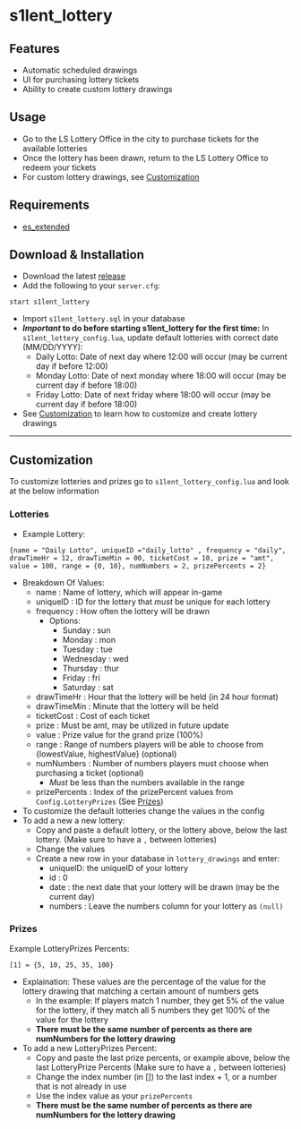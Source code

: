 # s1lent_lottery

## Features
* Automatic scheduled drawings 
* UI for purchasing lottery tickets
* Ability to create custom lottery drawings

## Usage
* Go to the LS Lottery Office in the city to purchase tickets for the available lotteries
* Once the lottery has been drawn, return to the LS Lottery Office to redeem your tickets
* For custom lottery drawings, see [Customization](#customization)

## Requirements
* [es_extended](https://github.com/ESX-Org/es_extended)

## Download & Installation
* Download the latest [release](https://github.com/jwritz/s1lent_lottery/releases)
* Add the following to your `server.cfg`:
```
start s1lent_lottery
```
* Import `s1lent_lottery.sql` in your database
* **_Important_ to do before starting s1lent_lottery for the first time:** In `s1lent_lottery_config.lua`, update default lotteries with correct date (MM/DD/YYYY): 
  * Daily Lotto: Date of next day where 12:00 will occur (may be current day if before 12:00)
  * Monday Lotto: Date of next monday where 18:00 will occur (may be current day if before 18:00)
  * Friday Lotto: Date of next friday where 18:00 will occur (may be current day if before 18:00)
* See [Customization](#customization) to learn how to customize and create lottery drawings
---
## Customization
To customize lotteries and prizes go to `s1lent_lottery_config.lua` and look at the below information
### Lotteries
* Example Lottery: 
```
{name = "Daily Lotto", uniqueID ="daily_lotto" , frequency = "daily", drawTimeHr = 12, drawTimeMin = 00, ticketCost = 10, prize = "amt", value = 100, range = {0, 10}, numNumbers = 2, prizePercents = 2}
```
* Breakdown Of Values:
  * name : Name of lottery, which will appear in-game
  * uniqueID : ID for the lottery that *must* be unique for each lottery
  * frequency : How often the lottery will be drawn 
    * Options:
      * Sunday : sun
      * Monday : mon
      * Tuesday : tue
      * Wednesday : wed
      * Thursday : thur
      * Friday : fri
      * Saturday : sat
  * drawTimeHr : Hour that the lottery will be held (in 24 hour format)
  * drawTimeMin : Minute that the lottery will be held 
  * ticketCost : Cost of each ticket
  * prize : Must be amt, may be utilized in future update
  * value : Prize value for the grand prize (100%)
  * range : Range of numbers players will be able to choose from {lowestValue, highestValue} (optional)
  * numNumbers : Number of numbers players must choose when purchasing a ticket (optional)
    * *Must* be less than the numbers available in the range
  * prizePercents : Index of the prizePercent values from `Config.LotteryPrizes` (See [Prizes](#prizes))
* To customize the default lotteries change the values in the config
* To add a new a new lottery:
  * Copy and paste a default lottery, or the lottery above, below the last lottery. (Make sure to have a `,` between lotteries)
  * Change the values
  * Create a new row in your database in `lottery_drawings` and enter:
    * uniqueID: the uniqueID of your lottery
    * id : 0
    * date : the next date that your lottery will be drawn (may be the current day)
    * numbers : Leave the numbers column for your lottery as `(null)`

### Prizes
Example LotteryPrizes Percents:
```
[1] = {5, 10, 25, 35, 100}
```
* Explaination: These values are the percentage of the value for the lottery drawing that matching a certain amount of numbers gets
  * In the example: If players match 1 number, they get 5% of the value for the lottery, if they match all 5 numbers they get 100% of the value for the lottery
  * **There must be the same number of percents as there are numNumbers for the lottery drawing**
* To add a new LotteryPrizes Percent:
  * Copy and paste the last prize percents, or example above, below the last LotteryPrize Percents (Make sure to have a `,` between lotteries)
  * Change the index number (in []) to the last index + 1, or a number that is not already in use
  * Use the index value as your `prizePercents`
  * **There must be the same number of percents as there are numNumbers for the lottery drawing**
